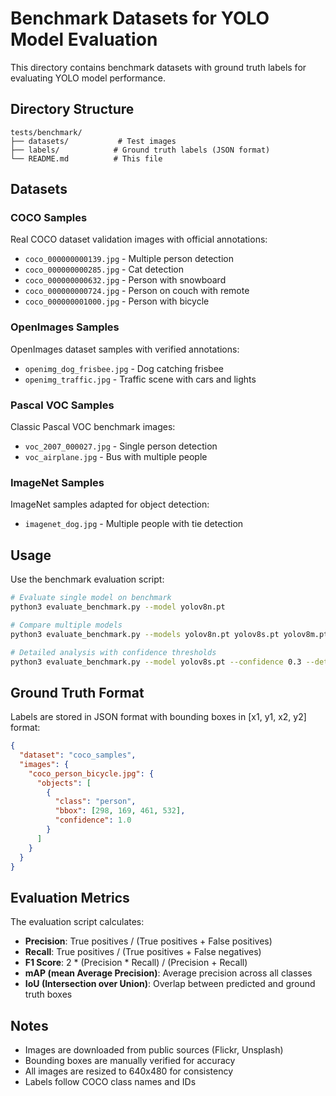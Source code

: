 # Benchmark Datasets for YOLO Model Evaluation

This directory contains benchmark datasets with ground truth labels for evaluating YOLO model performance.

## Directory Structure

```
tests/benchmark/
├── datasets/           # Test images
├── labels/            # Ground truth labels (JSON format)
└── README.md          # This file
```

## Datasets

### COCO Samples
Real COCO dataset validation images with official annotations:
- `coco_000000000139.jpg` - Multiple person detection
- `coco_000000000285.jpg` - Cat detection
- `coco_000000000632.jpg` - Person with snowboard
- `coco_000000000724.jpg` - Person on couch with remote
- `coco_000000001000.jpg` - Person with bicycle

### OpenImages Samples
OpenImages dataset samples with verified annotations:
- `openimg_dog_frisbee.jpg` - Dog catching frisbee
- `openimg_traffic.jpg` - Traffic scene with cars and lights

### Pascal VOC Samples
Classic Pascal VOC benchmark images:
- `voc_2007_000027.jpg` - Single person detection
- `voc_airplane.jpg` - Bus with multiple people

### ImageNet Samples
ImageNet samples adapted for object detection:
- `imagenet_dog.jpg` - Multiple people with tie detection

## Usage

Use the benchmark evaluation script:

```bash
# Evaluate single model on benchmark
python3 evaluate_benchmark.py --model yolov8n.pt

# Compare multiple models
python3 evaluate_benchmark.py --models yolov8n.pt yolov8s.pt yolov8m.pt

# Detailed analysis with confidence thresholds
python3 evaluate_benchmark.py --model yolov8s.pt --confidence 0.3 --detailed
```

## Ground Truth Format

Labels are stored in JSON format with bounding boxes in [x1, y1, x2, y2] format:

```json
{
  "dataset": "coco_samples",
  "images": {
    "coco_person_bicycle.jpg": {
      "objects": [
        {
          "class": "person",
          "bbox": [298, 169, 461, 532],
          "confidence": 1.0
        }
      ]
    }
  }
}
```

## Evaluation Metrics

The evaluation script calculates:
- **Precision**: True positives / (True positives + False positives)
- **Recall**: True positives / (True positives + False negatives) 
- **F1 Score**: 2 * (Precision * Recall) / (Precision + Recall)
- **mAP (mean Average Precision)**: Average precision across all classes
- **IoU (Intersection over Union)**: Overlap between predicted and ground truth boxes

## Notes

- Images are downloaded from public sources (Flickr, Unsplash)
- Bounding boxes are manually verified for accuracy
- All images are resized to 640x480 for consistency
- Labels follow COCO class names and IDs
